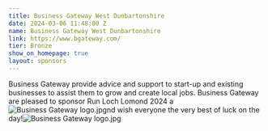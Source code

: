 ```yaml
---
title: Business Gateway West Dunbartonshire
date: 2024-03-06 11:48:00 Z
name: Business Gateway West Dunbartonshire
link: https://www.bgateway.com/
tier: Bronze
show_on_homepage: true
layout: sponsors
---
```


Business Gateway provide advice and support to start-up and existing businesses to assist them to grow and create local jobs. Business Gateway are pleased to sponsor Run Loch Lomond 2024 a![Business Gateway logo.jpg](https://manage.siteleaf.com/api/v2/sites/6485dc32aed12748214c31c0/source/_uploads/Business%20Gateway%20logo.jpg?download)nd wish everyone the very best of luck on the day!![Business Gateway logo.jpg](/uploads/Business%20Gateway%20logo.jpg)